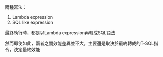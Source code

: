 兩種寫法：
1. Lambda expression
2. SQL like expression

最終執行時，都是以Lambda expression再轉成SQL語法

然而即使如此，兩者之間效能差異並不大，主要還是取決於最終轉成的T-SQL指令，決定最終效能